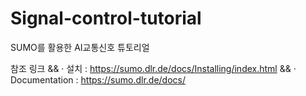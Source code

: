 # Signal-control-tutorial
SUMO를 활용한 AI교통신호 튜토리얼

참조 링크 &&
· 설치 : https://sumo.dlr.de/docs/Installing/index.html &&
· Documentation : https://sumo.dlr.de/docs/ 
